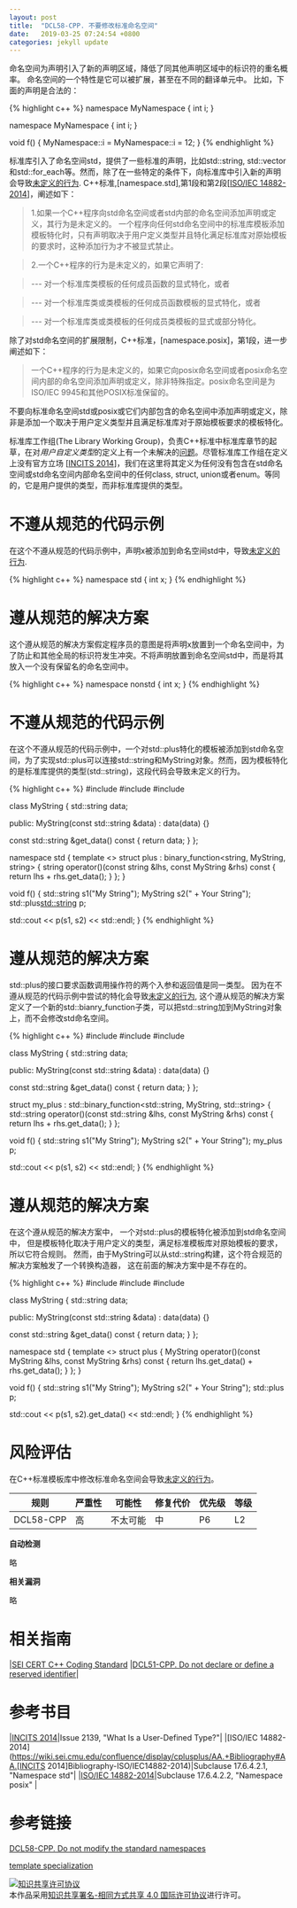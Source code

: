 ```yaml
---
layout: post
title:  "DCL58-CPP. 不要修改标准命名空间"
date:   2019-03-25 07:24:54 +0800
categories: jekyll update
---
```


命名空间为声明引入了新的声明区域，降低了同其他声明区域中的标识符的重名概率。
命名空间的一个特性是它可以被扩展，甚至在不同的翻译单元中。
比如，下面的声明是合法的：

{% highlight c++ %}
namespace MyNamespace {
int i;
}
  
namespace MyNamespace {
int i;
}
  
void f() {
  MyNamespace::i = MyNamespace::i = 12;
}
{% endhighlight %}

标准库引入了命名空间std，提供了一些标准的声明，比如std::string, std::vector和std::for_each等。然而，除了在一些特定的条件下，向标准库中引入新的声明会导致[未定义的行为](https://wiki.sei.cmu.edu/confluence/display/cplusplus/BB.+Definitions#BB.Definitions-undefinedbehavior).
C++标准,[namespace.std],第1段和第2段[[ISO/IEC 14882-2014](https://wiki.sei.cmu.edu/confluence/display/cplusplus/AA.+Bibliography#AA.Bibliography-ISO/IEC14882-2014)]，阐述如下：
> 1.如果一个C++程序向std命名空间或者std内部的命名空间添加声明或定义，其行为是未定义的。
一个程序向任何std命名空间中的标准库模板添加模板特化时，只有声明取决于用户定义类型并且特化满足标准库对原始模板的要求时，这种添加行为才不被显式禁止。

> 2.一个C++程序的行为是未定义的，如果它声明了:

>  --- 对一个标准库类模板的任何成员函数的显式特化，或者

>  --- 对一个标准库类或类模板的任何成员函数模板的显式特化，或者

>  --- 对一个标准库类或类模板的任何成员类模板的显式或部分特化。

除了对std命名空间的扩展限制，C++标准，[namespace.posix]，第1段，进一步阐述如下：
> 一个C++程序的行为是未定义的，如果它向posix命名空间或者posix命名空间内部的命名空间添加声明或定义，除非特殊指定。posix命名空间是为ISO/IEC 9945和其他POSIX标准保留的。

不要向标准命名空间std或posix或它们内部包含的命名空间中添加声明或定义，除非是添加一个取决于用户定义类型并且满足标准库对于原始模板要求的模板特化。

标准库工作组(The Library Working Group)，负责C++标准中标准库章节的起草，在对*用户自定义类型*的定义上有一个未解决的[问题](http://www.open-std.org/jtc1/sc22/wg21/docs/lwg-active.html#2139)。尽管标准库工作组在定义上没有官方立场 [[INCITS 2014](https://wiki.sei.cmu.edu/confluence/display/cplusplus/AA.+Bibliography#AA.Bibliography-INCITS2014)]，我们在这里将其定义为任何没有包含在std命名空间或std命名空间内部命名空间中的任何class, struct, union或者enum。等同的，它是用户提供的类型，而非标准库提供的类型。

# 不遵从规范的代码示例

在这个不遵从规范的代码示例中，声明x被添加到命名空间std中，导致[未定义的行为](https://wiki.sei.cmu.edu/confluence/display/cplusplus/BB.+Definitions#BB.Definitions-undefinedbehavior).

{% highlight c++ %}
namespace std {
int x;
}
{% endhighlight %}

# 遵从规范的解决方案

这个遵从规范的解决方案假定程序员的意图是将声明x放置到一个命名空间中，为了防止和其他全局的标识符发生冲突。不将声明放置到命名空间std中，而是将其放入一个没有保留名的命名空间中。

{% highlight c++ %}
namespace nonstd {
int x;
}
{% endhighlight %}

# 不遵从规范的代码示例

在这个不遵从规范的代码示例中，一个对std::plus特化的模板被添加到std命名空间，为了实现std::plus可以连接std::string和MyString对象。然而，因为模板特化的是标准库提供的类型(std::string)，这段代码会导致未定义的行为。

{% highlight c++ %}
#include <functional>
#include <iostream>
#include <string>

class MyString {
  std::string data;
  
public:
  MyString(const std::string &data) : data(data) {}
  
  const std::string &get_data() const { return data; }
};

namespace std {
template <>
struct plus<string> : binary_function<string, MyString, string> {
  string operator()(const string &lhs, const MyString &rhs) const {
    return lhs + rhs.get_data();
  }
};
}

void f() {
  std::string s1("My String");
  MyString s2(" + Your String");
  std::plus<std::string> p;
  
  std::cout << p(s1, s2) << std::endl;
}
{% endhighlight %}

# 遵从规范的解决方案

std::plus的接口要求函数调用操作符的两个入参和返回值是同一类型。
因为在不遵从规范的代码示例中尝试的特化会导致[未定义的行为](https://wiki.sei.cmu.edu/confluence/display/cplusplus/BB.+Definitions#BB.Definitions-undefinedbehavior),
这个遵从规范的解决方案定义了一个新的std::bianry_function子类，可以把std::string加到MyString对象上，而不会修改std命名空间。

{% highlight c++ %}
#include <functional>
#include <iostream>
#include <string>

class MyString {
  std::string data;
  
public:
  MyString(const std::string &data) : data(data) {}
  
  const std::string &get_data() const { return data; }
};

struct my_plus : std::binary_function<std::string, MyString, std::string> {
  std::string operator()(const std::string &lhs, const MyString &rhs) const {
    return lhs + rhs.get_data();
  }
};

void f() {
  std::string s1("My String");
  MyString s2(" + Your String");
  my_plus p;
  
  std::cout << p(s1, s2) << std::endl;
}
{% endhighlight %}

# 遵从规范的解决方案

在这个遵从规范的解决方案中， 一个对std::plus的模板特化被添加到std命名空间中，
但是模板特化取决于用户定义的类型，满足标准模板库对原始模板的要求，所以它符合规则。
然而，由于MyString可以从std::string构建，这个符合规范的解决方案触发了一个转换构造器，
这在前面的解决方案中是不存在的。

{% highlight c++ %}
#include <functional>
#include <iostream>
#include <string>
 
class MyString {
  std::string data;
   
public:
  MyString(const std::string &data) : data(data) {}
   
  const std::string &get_data() const { return data; }
};
 
namespace std {
template <>
struct plus<MyString> {
  MyString operator()(const MyString &lhs, const MyString &rhs) const {
    return lhs.get_data() + rhs.get_data();
  }
};
}
 
void f() {
  std::string s1("My String");
  MyString s2(" + Your String");
  std::plus<MyString> p;

  std::cout << p(s1, s2).get_data() << std::endl;
}
{% endhighlight %}

# 风险评估

在C++标准模板库中修改标准命名空间会导致[未定义的行为](https://wiki.sei.cmu.edu/confluence/display/cplusplus/BB.+Definitions#BB.Definitions-undefinedbehavior)。

|规则|严重性|可能性|修复代价|优先级|等级|
|--|--|--|--|--|--|
|DCL58-CPP|高|不太可能|中|P6|L2|

**自动检测**

略

**相关漏洞**

略

# 相关指南

|[SEI CERT C++ Coding Standard](https://wiki.sei.cmu.edu/confluence/pages/viewpage.action?pageId=88046682) |[DCL51-CPP. Do not declare or define a reserved identifier](https://wiki.sei.cmu.edu/confluence/display/cplusplus/DCL51-CPP.+Do+not+declare+or+define+a+reserved+identifier)|

# 参考书目

|[INCITS 2014](https://wiki.sei.cmu.edu/confluence/display/cplusplus/AA.+Bibliography#AA.Bibliography-INCITS2014)|Issue 2139, "What Is a User-Defined Type?"|
|[ISO/IEC 14882-2014](https://wiki.sei.cmu.edu/confluence/display/cplusplus/AA.+Bibliography#AA.[INCITS 2014]Bibliography-ISO/IEC14882-2014)|Subclause 17.6.4.2.1, "Namespace std"|
|[ISO/IEC 14882-2014](https://wiki.sei.cmu.edu/confluence/display/cplusplus/AA.+Bibliography#AA.Bibliography-ISO/IEC14882-2014)|Subclause 17.6.4.2.2, "Namespace posix" |

# 参考链接

[DCL58-CPP. Do not modify the standard namespaces][1]

[template specialization][2]

[1]: https://wiki.sei.cmu.edu/confluence/display/cplusplus/DCL58-CPP.+Do+not+modify+the+standard+namespaces

[2]: https://en.cppreference.com/w/cpp/language/template_specialization

<a rel="license" href="http://creativecommons.org/licenses/by-sa/4.0/"><img alt="知识共享许可协议" style="border-width:0" src="https://i.creativecommons.org/l/by-sa/4.0/88x31.png" /></a><br />本作品采用<a rel="license" href="http://creativecommons.org/licenses/by-sa/4.0/">知识共享署名-相同方式共享 4.0 国际许可协议</a>进行许可。
